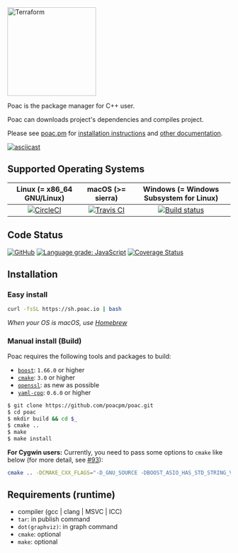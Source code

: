 <img alt="Terraform" src="https://raw.githubusercontent.com/poacpm/designs/master/images/logo.png" width="200px">


Poac is the package manager for C++ user.

Poac can downloads project's dependencies and compiles project.

Please see [poac.pm](https://poac.io) for [installation instructions](https://poacpm.github.io/poac/en/getting-started/installation.html) and [other documentation](https://docs.poac.io).


[![asciicast](https://asciinema.org/a/QwgRXsyeMYk62vwuZ6X6DZvcC.png)](https://asciinema.org/a/QwgRXsyeMYk62vwuZ6X6DZvcC)

## Supported Operating Systems
| Linux (= x86_64 GNU/Linux) | macOS (>= sierra) | Windows (= Windows Subsystem for Linux) |
|:---:|:---:|:---:|
|[![CircleCI](https://circleci.com/gh/poacpm/poac.svg?style=shield)](https://circleci.com/gh/poacpm/poac)|[![Travis CI](https://travis-ci.com/poacpm/poac.svg?branch=master)](https://travis-ci.com/poacpm/poac)|[![Build status](https://ci.appveyor.com/api/projects/status/6r7d0526he3nsq7l?svg=true)](https://ci.appveyor.com/project/matken11235/poac)|

## Code Status
[![GitHub](https://img.shields.io/github/license/poacpm/poac.svg)](https://github.com/awslabs/aws-c-common/blob/master/LICENSE)
[![Language grade: JavaScript](https://img.shields.io/lgtm/grade/javascript/g/poacpm/poac.svg?logo=lgtm&logoWidth=18)](https://lgtm.com/projects/g/poacpm/poac/context:javascript)
[![Coverage Status](https://coveralls.io/repos/github/poacpm/poac/badge.svg?branch=master)](https://coveralls.io/github/poacpm/poac?branch=master)

## Installation
### Easy install
```bash
curl -fsSL https://sh.poac.io | bash
```
*When your OS is macOS, use [Homebrew](https://github.com/Homebrew/brew)*

### Manual install (Build)
Poac requires the following tools and packages to build:
* [`boost`](https://github.com/boostorg): `1.66.0` or higher
* [`cmake`](https://github.com/Kitware/CMake): `3.0` or higher
* [`openssl`](https://github.com/openssl/openssl): as new as possible
* [`yaml-cpp`](https://github.com/jbeder/yaml-cpp): `0.6.0` or higher

```bash
$ git clone https://github.com/poacpm/poac.git
$ cd poac
$ mkdir build && cd $_
$ cmake ..
$ make
$ make install
```

**For Cygwin users:** Currently, you need to pass some options to `cmake` like below (for more detail, see [#93](https://github.com/poacpm/poac/issues/93)):

```bash
cmake .. -DCMAKE_CXX_FLAGS="-D_GNU_SOURCE -DBOOST_ASIO_HAS_STD_STRING_VIEW -Wa,-mbig-obj"
```

<!--
Already poac is installed, you can build using poac:
```bash
$ poac build
```
-->

## Requirements (runtime)
* compiler (gcc | clang | MSVC | ICC)
* `tar`: in publish command
* `dot(graphviz)`: in graph command
* `cmake`: optional
* `make`: optional

<!--
## Contribution
Please see at [CONTRIBUTING.md](.github/CONTRIBUTING.md)
-->